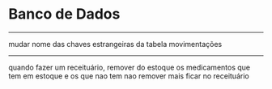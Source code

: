 Banco de Dados
=============================

--------------------------------------------------
mudar nome das chaves estrangeiras da tabela movimentações

--------------------------------------------------

quando fazer um receituário, remover do estoque os medicamentos que tem em estoque
e os que nao tem nao remover mais ficar no receituário




